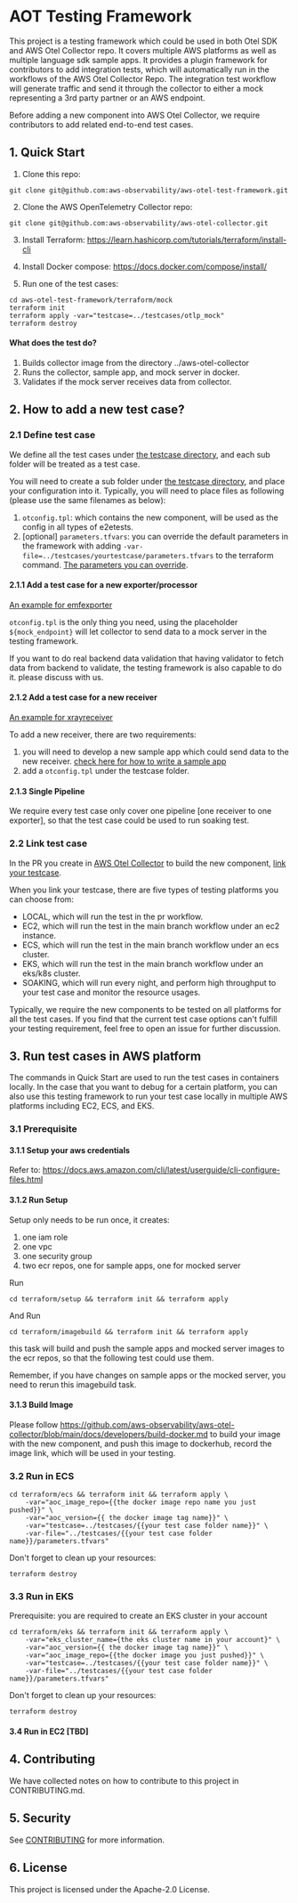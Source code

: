 # AOT Testing Framework
This project is a testing framework which could be used in both Otel SDK and AWS Otel Collector repo. It covers multiple AWS platforms as well as multiple language sdk sample apps. 
It provides a plugin framework for contributors to add integration tests, which will automatically run in the workflows of the AWS Otel Collector Repo.
The integration test workflow will generate traffic and send it through the collector to either a mock representing a 3rd party partner or an AWS endpoint.  

Before adding a new component into AWS Otel Collector, we require contributors to add related end-to-end test cases. 

## 1. Quick Start

1. Clone this repo:
````
git clone git@github.com:aws-observability/aws-otel-test-framework.git
````
2. Clone the AWS OpenTelemetry Collector repo:
````
git clone git@github.com:aws-observability/aws-otel-collector.git
````
3. Install Terraform: https://learn.hashicorp.com/tutorials/terraform/install-cli

4. Install Docker compose: https://docs.docker.com/compose/install/

5. Run one of the test cases:
````shell script
cd aws-otel-test-framework/terraform/mock
terraform init
terraform apply -var="testcase=../testcases/otlp_mock" 
terraform destroy
````

#### What does the test do?

1. Builds collector image from the directory ../aws-otel-collector
2. Runs the collector, sample app, and mock server in docker.
3. Validates if the mock server receives data from collector.

## 2. How to add a new test case?

### 2.1 Define test case

We define all the test cases under [the testcase directory](https://github.com/aws-observability/aws-otel-test-framework/tree/terraform/terraform/testcases), and each sub folder will be treated as a test case. 

You will need to create a sub folder under [the testcase directory](https://github.com/aws-observability/aws-otel-test-framework/tree/terraform/terraform/testcases), and place your configuration into it. Typically, 
you will need to place files as following (please use the same filenames as below):

1. `otconfig.tpl`: which contains the new component, will be used as the config in all types of e2etests. 
2. [optional] `parameters.tfvars`: you can override the default parameters in the framework with adding `-var-file=../testcases/yourtestcase/parameters.tfvars` to the terraform command. [The parameters you can override](terraform/README.md).

#### 2.1.1 Add a test case for a new exporter/processor

[An example for emfexporter](https://github.com/aws-observability/aws-otel-test-framework/blob/terraform/terraform/testcases/otlp_mock)

`otconfig.tpl` is the only thing you need, using the placeholder `${mock_endpoint}` will let collector to send data to a mock server in the testing framework.

If you want to do real backend data validation that having validator to fetch data from backend to validate, the testing framework is also capable to do it. please discuss with us. 

#### 2.1.2 Add a test case for a new receiver

[An example for xrayreceiver](https://github.com/aws-observability/aws-otel-test-framework/tree/terraform/terraform/testcases/xrayreceiver_mock)

To add a new receiver, there are two requirements:

1. you will need to develop a new sample app which could send data to the new receiver. [check here for how to write a sample app](sample-apps/README.md)
2. add a `otconfig.tpl` under the testcase folder.

#### 2.1.3 Single Pipeline

We require every test case only cover one pipeline [one receiver to one exporter], so that the test case could be used to run soaking test.

### 2.2 Link test case

In the PR you create in [AWS Otel Collector](https://github.com/aws-observability/aws-otel-collector) to build the new component,
[link your testcase](https://github.com/aws-observability/aws-otel-collector/blob/main/e2etest/testcases.json).

When you link your testcase, there are five types of testing platforms you can choose from:
* LOCAL, which will run the test in the pr workflow. 
* EC2, which will run the test in the main branch workflow under an ec2 instance.
* ECS, which will run the test in the main branch workflow under an ecs cluster.
* EKS, which will run the test in the main branch workflow under an eks/k8s cluster.
* SOAKING, which will run every night, and perform high throughput to your test case and monitor the resource usages.

Typically, we require the new components to be tested on all platforms for all the test cases. If you find that the current test case options can't fulfill your testing requirement, feel free to open an issue for further discussion.

## 3. Run test cases in AWS platform

The commands in Quick Start are used to run the test cases in containers locally.
In the case that you want to debug for a certain platform, you can also use this testing framework to run your test case locally in multiple AWS platforms including EC2, ECS, and EKS.

### 3.1 Prerequisite

#### 3.1.1 Setup your aws credentials
Refer to: https://docs.aws.amazon.com/cli/latest/userguide/cli-configure-files.html

#### 3.1.2 Run Setup
Setup only needs to be run once, it creates:

1. one iam role
2. one vpc
3. one security group
4. two ecr repos, one for sample apps, one for mocked server

Run 
````
cd terraform/setup && terraform init && terraform apply
````

And Run
````
cd terraform/imagebuild && terraform init && terraform apply
````
this task will build and push the sample apps and mocked server images to the ecr repos,
 so that the following test could use them.
 
 Remember, if you have changes on sample apps or the mocked server, you need to rerun this imagebuild task.

#### 3.1.3 Build Image
Please follow https://github.com/aws-observability/aws-otel-collector/blob/main/docs/developers/build-docker.md to build your image with the new component, and push this image to dockerhub, record the image link, which will be used in your testing.

### 3.2 Run in ECS

````
cd terraform/ecs && terraform init && terraform apply \
    -var="aoc_image_repo={{the docker image repo name you just pushed}}" \
    -var="aoc_version={{ the docker image tag name}}" \
    -var="testcase=../testcases/{{your test case folder name}}" \
    -var-file="../testcases/{{your test case folder name}}/parameters.tfvars"
````

Don't forget to clean up your resources:
````
terraform destroy
````

### 3.3 Run in EKS
Prerequisite: you are required to create an EKS cluster in your account
````
cd terraform/eks && terraform init && terraform apply \
    -var="eks_cluster_name={the eks cluster name in your account}" \
    -var="aoc_version={{ the docker image tag name}}" \
    -var="aoc_image_repo={{the docker image you just pushed}}" \
    -var="testcase=../testcases/{{your test case folder name}}" \
    -var-file="../testcases/{{your test case folder name}}/parameters.tfvars"
````

Don't forget to clean up your resources:
````
terraform destroy
````

#### 3.4 Run in EC2 [TBD]

## 4. Contributing

We have collected notes on how to contribute to this project in CONTRIBUTING.md.

## 5. Security

See [CONTRIBUTING](CONTRIBUTING.md#security-issue-notifications) for more information.

## 6. License

This project is licensed under the Apache-2.0 License.

